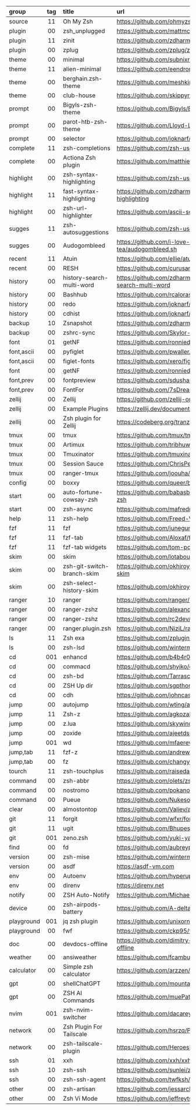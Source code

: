 group      | tag | title                      | url
:-         | :-: | :-                         | :-
source     | 11  | Oh My Zsh                  | https://github.com/ohmyzsh/ohmyzsh
plugin     | 00  | zsh_unplugged              | https://github.com/mattmc3/zsh_unplugged
plugin     | 11  | zinit                      | https://github.com/zdharma-continuum/zinit
plugin     | 00  | zplug                      | https://github.com/zplug/zplug
theme      | 00  | minimal                    | https://github.com/subnixr/minimal
theme      | 11  | alien-minimal              | https://github.com/eendroroy/alien-minimal
theme      | 00  | berghain.zsh-theme         | https://github.com/meshkinyar/berghain.zsh-theme
theme      | 00  | club-house                 | https://github.com/skippyr/club-house
prompt     | 00  | Bigyls-zsh-theme           | https://github.com/Bigyls/Bigyls-zsh-theme
prompt     | 00  | parot-htb-zsh-theme        | https://github.com/Lloyd-Leo/parrot-htb-zsh-theme
prompt     | 00  | selector                   | https://github.com/joknarf/selector
complete   | 11  | zsh-completions            | https://github.com/zsh-users/zsh-completions
complete   | 00  | Actiona Zsh plugin         | https://github.com/matthieusb/act
highlight  | 00  | zsh-syntax-highlighting    | https://github.com/zsh-users/zsh-syntax-highlighting
highlight  | 11  | fast-syntax-highlighting   | https://github.com/zdharma-continuum/fast-syntax-highlighting
highlight  | 00  | zsh-url-highlighter        | https://github.com/ascii-soup/zsh-url-highlighter
sugges     | 11  | zsh-autosuggestions        | https://github.com/zsh-users/zsh-autosuggestions
sugges     | 00  | Audogombleed               | https://github.com/i-love-coffee-i-love-tea/audogombleed.sh
recent     | 11  | Atuin                      | https://github.com/ellie/atuin
recent     | 00  | RESH                       | https://github.com/curusarn/resh
history    | 00  | history-search-multi-word  | https://github.com/zdharma-continuum/history-search-multi-word
history    | 00  | Bashhub                    | https://github.com/rcaloras/bashhub-client
history    | 00  | redo                       | https://github.com/joknarf/redo
history    | 00  | cdhist                     | https://github.com/joknarf/cdhist
backup     | 10  | Zsnapshot                  | https://github.com/zdharma-continuum/zsnapshot
backup     | 00  | zshrc-sync                 | https://github.com/Skylor-Tang/zshrc-sync
font       | 01  | getNF                      | https://github.com/ronniedroid/getnf
font,ascii | 00  | pyfiglet                   | https://github.com/pwaller/pyfiglet
font,ascii | 00  | figlet-fonts               | https://github.com/xero/figlet-fonts
font       | 00  | getNF                      | https://github.com/ronniedroid/getnf
font,prev  | 00  | fontpreview                | https://github.com/sdushantha/fontpreview
font,prev  | 00  | FontFor                    | https://github.com/7sDream/fontfor
zellij     | 00  | Zellij                     | https://github.com/zellij-org/zellij
zellij     | 00  | Example Plugins            | https://zellij.dev/documentation/plugin-examples
zellij     | 00  | Zsh plugin for Zellij      | https://codeberg.org/tranzystorekk/zellij.zsh
tmux       | 00  | tmux                       | https://github.com/tmux/tmux
tmux       | 00  | Artimux                    | https://github.com/tribhuwan-kumar/Artimux
tmux       | 00  | Tmuxinator                 | https://github.com/tmuxinator/tmuxinator
tmux       | 00  | Session Sauce              | https://github.com/ChrisPenner/session-sauce
tmux       | 00  | ranger-tmux                | https://github.com/joouha/ranger_tmux
config     | 00  | boxxy                      | https://github.com/queer/boxxy
start      | 00  | auto-fortune-cowsay-zsh    | https://github.com/babasbot/auto-fortune-cowsay-zsh
start      | 00  | zsh-async                  | https://github.com/mafredri/zsh-async
help       | 11  | zsh-help                   | https://github.com/Freed-Wu/zsh-help
fzf        | 11  | fzf                        | https://github.com/junegunn/fzf
fzf        | 11  | fzf-tab                    | https://github.com/Aloxaf/fzf-tab
fzf        | 11  | fzf-tab widgets            | https://github.com/tom-power/fzf-tab-widgets
skim       | 00  | skim                       | https://github.com/lotabout/skim
skim       | 00  | zsh-git-switch-branch-skim | https://github.com/okhiroyuki/zsh-git-switch-branch-skim
skim       | 00  | zsh-select-history-skim    | https://github.com/okhiroyuki/zsh-select-history-skim
ranger     | 10  | ranger                     | https://github.com/ranger/ranger
ranger     | 00  | ranger-zshz                | https://github.com/alexanderjeurissen/ranger_devicons
ranger     | 00  | ranger-zshz                | https://github.com/rc2dev/ranger-zshz
ranger     | 00  | ranger.plugin.zsh          | https://github.com/NiziL/ranger.plugin.zsh
ls         | 11  | Zsh exa                    | https://github.com/zplugin/zsh-exa
ls         | 00  | zsh-lsd                    | https://github.com/wintermi/zsh-lsd
cd         | 001 | enhancd                    | https://github.com/b4b4r07/enhancd
cd         | 00  | commacd                    | https://github.com/shyiko/commacd
cd         | 00  | zsh-bd                     | https://github.com/Tarrasch/zsh-bd
cd         | 00  | ZSH Up dir                 | https://github.com/sgpthomas/zsh-up-dir
cd         | 00  | cdh                        | https://github.com/johncassol/cdh
jump       | 00  | autojump                   | https://github.com/wting/autojump
jump       | 11  | Zsh-z                      | https://github.com/agkozak/zsh-z
jump       | 00  | z.lua                      | https://github.com/skywind3000/z.lua
jump       | 00  | zoxide                     | https://github.com/ajeetdsouza/zoxide
jump       | 001 | wd                         | https://github.com/mfaerevaag/wd
jump,tab   | 11  | fzf-z                      | https://github.com/andrewferrier/fzf-z
jump,tab   | 00  | fz                         | https://github.com/changyuheng/fz.sh
tourch     | 11  | zsh-touchplus              | https://github.com/raisedadead/zsh-touchplus
command    | 00  | zsh-abbr                   | https://github.com/olets/zsh-abbr
command    | 00  | nostromo                   | https://github.com/pokanop/nostromo
command    | 00  | Pueue                      | https://github.com/Nukesor/pueue
clear      | 00  | almostontop                | https://github.com/Valiev/almostontop
git        | 11  | forgit                     | https://github.com/wfxr/forgit
git        | 11  | ugit                       | https://github.com/Bhupesh-V/ugit
git        | 001 | zeno.zsh                   | https://github.com/yuki-yano/zeno.zsh
find       | 00  | fd                         | https://github.com/aubreypwd/zsh-plugin-fd
version    | 00  | zsh-mise                   | https://github.com/wintermi/zsh-mise
version    | 00  | asdf                       | https://asdf-vm.com
env        | 00  | Autoenv                    | https://github.com/hyperupcall/autoenv
env        | 00  | direnv                     | https://direnv.net
notify     | 00  | ZSH Auto-Notify            | https://github.com/MichaelAquilina/zsh-auto-notify
device     | 00  | zsh-airpods-battery        | https://github.com/A-delta/zsh-airpods-battery
playground | 001 | jq zsh plugin              | https://github.com/unixorn/awesome-zsh-plugins
playground | 00  | fwf                        | https://github.com/ckp95/fwf
doc        | 00  | devdocs-offline            | https://github.com/dimitry-ishenko-cpp/devdocs-offline
weather    | 00  | ansiweather                | https://github.com/fcambus/ansiweather
calculator | 00  | Simple zsh calculator      | https://github.com/arzzen/calc.plugin.zsh
gpt        | 00  | shellChatGPT               | https://github.com/mountaineerbr/shellChatGPT
gpt        | 00  | ZSH AI Commands            | https://github.com/muePatrick/zsh-ai-commands
nvim       | 001 | zsh-nvim-switcher          | https://github.com/dacarey/zsh-nvim-switcher
network    | 00  | Zsh Plugin For Tailscale   | https://github.com/hsrzq/PluginForTailscale
network    | 00  | zsh-tailscale-plugin       | https://github.com/HeroesLament/zsh-tailscale-plugin
ssh        | 01  | xxh                        | https://github.com/xxh/xxh
ssh        | 10  | zsh-ssh                    | https://github.com/sunlei/zsh-ssh
ssh        | 00  | zsh-ssh-agent              | https://github.com/twfksh/zsh-ssh-agent
other      | 00  | zsh-artisan                | https://github.com/jessarcher/zsh-artisan
other      | 00  | Zsh Vi Mode                | https://github.com/jeffreytse/zsh-vi-mode